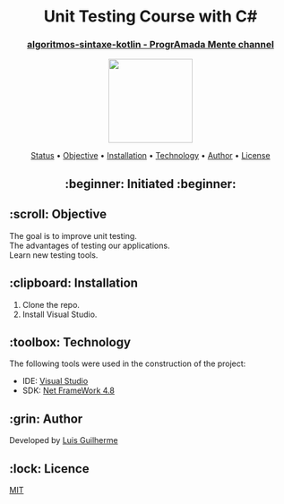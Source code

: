 <h1 align="center">Unit Testing Course with C#</h1>
<h3 align="center">
<a href="" target="_blank">algoritmos-sintaxe-kotlin - ProgrAmada Mente channel</a>
</h3>

<p align="center">
    <img src="./images/csharp.jpg" width="150">
</p>

<p align="center">
 <a href="#status">Status</a> • 
 <a href="#objective">Objective</a> •
 <a href="#installation">Installation</a> • 
 <a href="#technology">Technology</a> • 
 <a href="#author">Author</a> •
 <a href="#licence">License</a>
</p>

<h2 align="center" id=status> 
	:beginner: Initiated :beginner:
</h2>

<h2 id=objective>:scroll: Objective</h2>
The goal is to improve unit testing.<br>
The advantages of testing our applications.<br>
Learn new testing tools.

<h2 id=installation>:clipboard: Installation</h2>

1. Clone the repo.
2. Install Visual Studio.

<h2 id=technology>:toolbox: Technology</h2>

The following tools were used in the construction of the project:

- IDE: <a href="https://visualstudio.microsoft.com/downloads/">Visual Studio</a>
- SDK: <a href="https://go.microsoft.com/fwlink/?linkid=2088631">Net FrameWork 4.8</a>

<h2 id=author>:grin: Author</h2>

Developed by <a href="https://br.linkedin.com/in/luisnoacco/" target="_blank">Luis Guilherme</a>

<h2 id=licence>:lock: Licence</h2>
<a href="https://github.com/lgnoacco/algoritmos-sintaxe-kotlin1" target="_blank">MIT</a>
